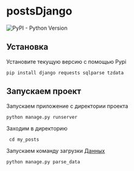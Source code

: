 # postsDjango
![PyPI - Python Version](https://img.shields.io/pypi/pyversions/Django)

## Установка
Установите текущую версию с помощью Pypi
```commandline
pip install django requests sqlparse tzdata  
```
## Запускаем проект
Запускаем приложение с директории проекта
```commandline
python manage.py runserver  
```
Заходим в директорию 
```commandline
 cd my_posts 
```
Запускаем команду загрузки [Данных](https://jsonplaceholder.typicode.com/posts)
```commandline
python manage.py parse_data
```

